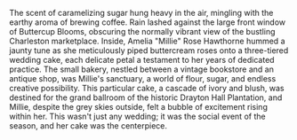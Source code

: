 The scent of caramelizing sugar hung heavy in the air, mingling with the earthy aroma of brewing coffee.  Rain lashed against the large front window of Buttercup Blooms, obscuring the normally vibrant view of the bustling Charleston marketplace. Inside, Amelia "Millie" Rose Hawthorne hummed a jaunty tune as she meticulously piped buttercream roses onto a three-tiered wedding cake, each delicate petal a testament to her years of dedicated practice.  The small bakery, nestled between a vintage bookstore and an antique shop, was Millie's sanctuary, a world of flour, sugar, and endless creative possibility. This particular cake, a cascade of ivory and blush, was destined for the grand ballroom of the historic Drayton Hall Plantation, and Millie, despite the grey skies outside, felt a bubble of excitement rising within her.  This wasn't just any wedding; it was the social event of the season, and her cake was the centerpiece.
